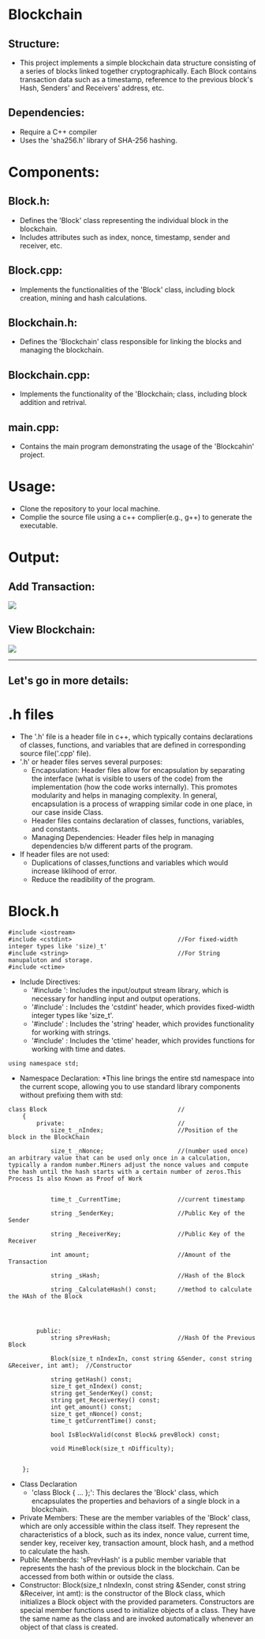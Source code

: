 # Blockchain
## Structure:
- This project implements a simple blockchain data structure consisting of a series of blocks linked together cryptographically. Each Block contains transaction data such as a timestamp, reference to the previous block's Hash, Senders' and Receivers' address, etc.
## Dependencies:
- Require a C++ compiler
- Uses the 'sha256.h' library of SHA-256 hashing.
# Components:
## Block.h:
- Defines the 'Block' class representing the individual block in the blockchain.
- Includes attributes such as index, nonce, timestamp, sender and receiver, etc.
## Block.cpp:
- Implements the functionalities of the 'Block' class, including block creation, mining and hash calculations.
## Blockchain.h:
- Defines the 'Blockchain' class responsible for linking the blocks and managing the blockchain.
## Blockchain.cpp:
- Implements the functionality of the 'Blockchain; class, including block addition and retrival.
## main.cpp:
- Contains the main program demonstrating the usage of the 'Blockcahin' project.
# Usage:
- Clone the repository to your local machine.
- Complie the source file using a c++ complier(e.g., g++) to generate the executable.
# Output:
## Add Transaction:
![](https://github.com/uv-goswami/Blockchain/blob/main/output/01_add_transaction.png)
## View Blockchain:
![](https://github.com/uv-goswami/Blockchain/blob/main/output/02_view_BlockChain.png)
<hr></hr>


## Let's go in more details:

# .h files
- The '.h' file is a header file in c++, which typically contains declarations of classes, functions, and variables that are defined in corresponding source file('.cpp' file).
- '.h' or header files serves several purposes:
    * Encapsulation: Header files allow for encapsulation by separating the interface (what is visible to users of the code) from the       implementation (how the code works internally). This promotes modularity and helps in managing complexity. In general,                encapsulation is a process of wrapping similar code in one place, in our case inside Class.
    * Header files contains declaration of classes, functions, variables, and constants.
    * Managing Dependencies: Header files help in managing dependencies b/w different parts of the program.
- If header files are not used:
    * Duplications of classes,functions and variables which would increase liklihood of error.
    * Reduce the readibility of the program.

# Block.h
```
#include <iostream>
#include <cstdint>                              //For fixed-width integer types like 'size)_t'
#include <string>                               //For String manupaluton and storage.
#include <ctime> 
```
- Include Directives:
  * '#include <iostream>': Includes the input/output stream library, which is necessary for handling input and output operations.
  * '#include' <cstdint>: Includes the 'cstdint' header, which provides fixed-width integer types like 'size_t'.
  * '#include' <string>: Includes the 'string' header, which provides functionality for working with strings.
  * '#include' <ctime>: Includes the 'ctime' header, which provides functions for working with time and dates.

```
using namespace std;
```
- Namespace Declaration:
  *This line brings the entire std namespace into the current scope, allowing you to use standard library components without             prefixing them with std:
```
class Block                                     //
    {
        private:                                //
            size_t _nIndex;                     //Position of the block in the BlockChain

            size_t _nNonce;                     //(number used once) an arbitrary value that can be used only once in a calculation, typically a random number.Miners adjust the nonce values and compute the hash until the hash starts with a certain number of zeros.This Process Is also Known as Proof of Work
            

            time_t _CurrentTime;                //current timestamp

            string _SenderKey;                  //Public Key of the Sender
            
            string _ReceiverKey;                //Public Key of the Receiver

            int amount;                         //Amount of the Transaction

            string _sHash;                      //Hash of the Block

            string _CalculateHash() const;      //method to calculate the HAsh of the Block




        public:
            string sPrevHash;                   //Hash Of the Previous Block

            Block(size_t nIndexIn, const string &Sender, const string &Receiver, int amt);  //Constructor

            string getHash() const;
            size_t get_nIndex() const;
            string get_SenderKey() const;
            string get_ReceiverKey() const;
            int get_amount() const;
            size_t get_nNonce() const;
            time_t getCurrentTime() const;
            
            bool IsBlockValid(const Block& prevBlock) const;

            void MineBlock(size_t nDifficulty);


    };
```
- Class Declaration
  * 'class Block { ... };': This declares the 'Block' class, which encapsulates the properties and behaviors of a single block in a       blockchain.
- Private Members: These are the member variables of the 'Block' class, which are only accessible within the class itself. They        represent the characteristics of a block, such as its index, nonce value, current time, sender key, receiver key, transaction        amount, block hash, and a method to calculate the hash.
- Public Memberds: 'sPrevHash' is a public member variable that represents the hash of the previous block in the blockchain. Can       be accessed from both within or outside the class.
- Constructor: Block(size_t nIndexIn, const string &Sender, const string &Receiver, int amt):  is the constructor of the Block         class, which initializes a Block object with the provided parameters. Constructors are special member functions used to initialize   objects of a class. They have the same name as the class and are invoked automatically whenever an object of that class is created.
    
    




